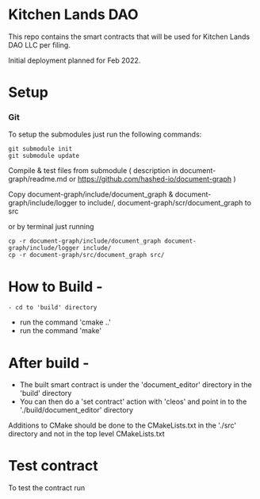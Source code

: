 # Kitchen Lands DAO 

This repo contains the smart contracts that will be used for Kitchen Lands DAO LLC per filing. 

Initial deployment planned for Feb 2022. 

# Setup

### Git

To setup the submodules just run the following commands:

```
git submodule init
git submodule update
```

Compile & test files from submodule ( description in document-graph/readme.md or https://github.com/hashed-io/document-graph )


Copy document-graph/include/document_graph & document-graph/include/logger to include/, document-graph/scr/document_graph to src

or by terminal just running 

```
cp -r document-graph/include/document_graph document-graph/include/logger include/
cp -r document-graph/src/document_graph src/
```

# How to Build -
	- cd to 'build' directory
  - run the command 'cmake ..'
  - run the command 'make'

# After build -
  - The built smart contract is under the 'document_editor' directory in the 'build' directory
  - You can then do a 'set contract' action with 'cleos' and point in to the './build/document_editor' directory

Additions to CMake should be done to the CMakeLists.txt in the './src' directory and not in the top level CMakeLists.txt


# Test contract

To test the contract run 
